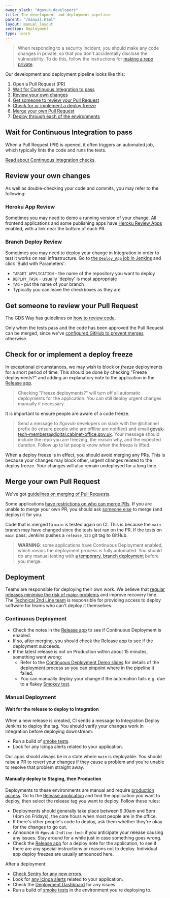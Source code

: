 ```yaml
---
owner_slack: "#govuk-developers"
title: The development and deployment pipeline
parent: "/manual.html"
layout: manual_layout
section: Deployment
type: learn
---
```


> When responding to a security incident, you should make any code changes in private, so that you don't accidentally disclose the vulnerability. To do this, follow the instructions for [making a repo private](make-github-repo-private.html).

Our development and deployment pipeline looks like this:

1. Open a Pull Request (PR)
1. [Wait for Continuous Integration to pass](#wait-for-continuous-integration-to-pass)
1. [Review your own changes](#review-your-own-changes)
1. [Get someone to review your Pull Request](#get-someone-to-review-your-pull-request)
1. [Check for or implement a deploy freeze](#check-for-or-implement-a-deploy-freeze)
1. [Merge your own Pull Request](#merge-your-own-pull-request)
1. [Deploy through each of the environments](#deployment)

## Wait for Continuous Integration to pass

When a Pull Request (PR) is opened, it often triggers an automated
job, which typically lints the code and runs the tests.

[Read about Continuous Integration checks](/manual/testing.html#continuous-integration-checks).

## Review your own changes

As well as double-checking your code and commits, you may refer
to the following:

### Heroku App Review

Sometimes you may need to demo a running version of your change.
All frontend applications and some publishing apps have
[Heroku Review Apps](/manual/review-apps.html) enabled, with a
link near the bottom of each PR.

### Branch Deploy Review

Sometimes you may need to deploy your change in Integration in
order to test it works on real infrastructure. Go to
[the `Deploy_App` job in Jenkins](https://deploy.integration.publishing.service.gov.uk/job/Deploy_App/)
and click 'Build with Parameters':

- `TARGET_APPLICATION` - the name of the repository you want to deploy
- `DEPLOY_TASK` - usually 'deploy' is most appropriate
- `TAG` - put the name of your branch
- Typically you can leave the checkboxes as they are

## Get someone to review your Pull Request

The GDS Way has guidelines on [how to review code](https://gds-way.cloudapps.digital/manuals/code-review-guidelines.html).

Only when the tests pass and the code has been approved the Pull Request can be merged, since we've
[configured GitHub to prevent merges](/manual/configure-github-repo.html) otherwise.

## Check for or implement a deploy freeze

In exceptional circumstances, we may wish to block or _freeze_
deployments for a short period of time. This should be done by
checking "Freeze deployments?" and adding an explanatory note
to the application in the [Release app][release].

> Checking "Freeze deployments?" will turn off all automatic
> deployments for the application. You can still deploy urgent
> changes manually if necessary.

It is important to ensure people are aware of a code freeze.

> Send a message to #govuk-developers on slack with the @channel
> prefix (to ensure people who are offline are notified) and email
> <govuk-tech-members@digital.cabinet-office.gov.uk>. Your message
> should include the repo you are freezing, the reason why, and the
> expected duration. Follow up to let people know when the freeze
> is lifted.

When a deploy freeze is in effect, you should avoid merging any PRs.
This is because your changes may block other, urgent changes related
to the deploy freeze. Your changes will also remain undeployed for a
long time.

## Merge your own Pull Request

We've got [guidelines on merging of Pull Requests](/manual/merge-pr.html).

Some applications [have restrictions on who can merge PRs](https://github.com/alphagov/govuk-saas-config/blob/master/github/repo_overrides.yml).
If you are unable to merge your own PR, you should ask
[someone else](https://github.com/orgs/alphagov/teams/gov-uk-production/members)
to merge (and deploy) it for you.

Code that is merged to `main` is tested again on CI. This is because
the `main` branch may have changed since the tests last ran on the PR.
If the tests on `main` pass, Jenkins pushes a `release_123` git tag to
GitHub.

> **WARNING**: some applications have Continuous Deployment enabled,
> which means the deployment process is fully automated. You should do
> any manual testing with [a temporary, branch deployment](#branch-deploy-review)
> before you merge.

## Deployment

Teams are responsible for deploying their own work. We believe that
[regular releases minimise the risk of major problems](https://gds.blog.gov.uk/2012/11/02/regular-releases-reduce-risk)
and improve recovery time. The [Technical 2nd Line team](/manual/welcome-to-2nd-line.html)
is responsible for providing access to deploy software for teams who can't deploy it themselves.

### Continuous Deployment

- Check the notes in the [Release app][release] to see if Continuous Deployment is enabled.
- If so, after merging, you should check the Release app to see if the deployment succeeds.
- If the latest release is not on Production within about 15 minutes, something went wrong:
  - Refer to the [Continuous Deployment Demo slides][slides] for details of the deployment process so you can pinpoint where in the pipeline it failed.
  - You can manually deploy your change if the automation fails e.g. due to a flakey [Smokey test][smokey].

### Manual Deployment

#### Wait for the release to deploy to Integration

When a new release is created, CI sends a message to Integration Deploy Jenkins to deploy the tag. You should verify your changes work in Integration before deploying downstream:

- Run a build of [smoke tests][smokey-integration].
- Look for any Icinga alerts related to your application.

Our apps should always be in a state where `main` is deployable. You
should raise a PR to revert your changes if they cause a problem and
you're unable to resolve that problem straight away.

#### Manually deploy to Staging, then Production

Deployments to these environments are manual and require
[production access](/manual/rules-for-getting-production-access.html).
Go to the [Release application][release] and find the application you
want to deploy, then select the release tag you want to deploy.
Follow these rules:

- Deployments should generally take place between 9.30am and 5pm
  (4pm on Fridays), the core hours when most people are in the office.
- If there's other people's code to deploy, ask them whether they're
  okay for the changes to go out.
- Announce in `#govuk-2ndline-tech` if you anticipate your release causing
  any issues. Stay around for a while just in case something goes wrong.
- Check the [Release app][release] for a deploy note for the application,
  to see if there are any special instructions or reasons not to deploy.
  Individual app deploy freezes are usually announced here.

After a deployment:

- [Check Sentry for any new errors](/manual/error-reporting.html).
- Look for [any Icinga alerts](/manual/icinga.html) related to your application.
- Check the [Deployment Dashboard](/manual/deployment-dashboards.html) for any issues.
- Run a build of [smoke tests][smokey] in the environment you're deploying to.

[release]: https://release.publishing.service.gov.uk
[slides]: https://docs.google.com/presentation/d/1A0zdYHwOxV2jO_0YVsKplySXvd777pXDwn1YnETXSh8/edit
[smokey]: https://github.com/alphagov/smokey
[smokey-integration]: https://deploy.integration.publishing.service.gov.uk/job/Smokey/
